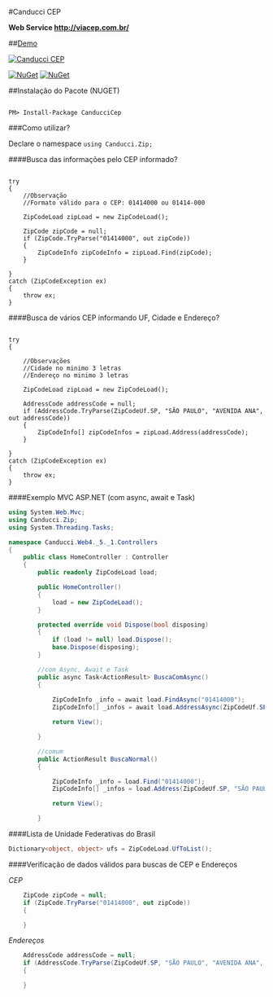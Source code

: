 #Canducci CEP 

__Web Service http://viacep.com.br/__

##[Demo](http://canduccipackages.apphb.com/#/)

[![Canducci CEP](http://i1194.photobucket.com/albums/aa377/netdragoon1/1451501901_send-mail-circle_zps7rugskgd.png)](https://www.nuget.org/packages/CanducciCep/)

[![NuGet](https://img.shields.io/nuget/dt/CanducciCep.svg?style=plastic)](https://www.nuget.org/packages/CanducciCep/)
[![NuGet](https://img.shields.io/nuget/v/CanducciCep.svg?style=plastic)](https://www.nuget.org/packages/CanducciCep/)

##Instalação do Pacote (NUGET)

```Csharp

PM> Install-Package CanducciCep

```

###Como utilizar?

Declare o namespace `using Canducci.Zip;` 

####Busca das informações pelo CEP informado?

```Csharp

try
{
	//Observação
	//Formato válido para o CEP: 01414000 ou 01414-000

    ZipCodeLoad zipLoad = new ZipCodeLoad();
    
    ZipCode zipCode = null;
    if (ZipCode.TryParse("01414000", out zipCode))
    {
        ZipCodeInfo zipCodeInfo = zipLoad.Find(zipCode);
    }   
    
}
catch (ZipCodeException ex)
{
    throw ex;
}

```

####Busca de vários CEP informando UF, Cidade e Endereço?

```Csharp

try
{

	//Observações
	//Cidade no minimo 3 letras
	//Endereço no minimo 3 letras

    ZipCodeLoad zipLoad = new ZipCodeLoad();

    AddressCode addressCode = null;
    if (AddressCode.TryParse(ZipCodeUf.SP, "SÃO PAULO", "AVENIDA ANA", out addressCode))
    {
        ZipCodeInfo[] zipCodeInfos = zipLoad.Address(addressCode);
    }

}
catch (ZipCodeException ex)
{
    throw ex;
}

```

####Exemplo MVC ASP.NET (com async, await e Task)

```csharp
using System.Web.Mvc;
using Canducci.Zip;
using System.Threading.Tasks;

namespace Canducci.Web4._5._1.Controllers
{
    public class HomeController : Controller
    {
        public readonly ZipCodeLoad load;

        public HomeController()
        {
            load = new ZipCodeLoad();
        }

        protected override void Dispose(bool disposing)
        {
            if (load != null) load.Dispose();
            base.Dispose(disposing);
        }

        //com Async, Await e Task
        public async Task<ActionResult> BuscaComAsync()
        {           
             
            ZipCodeInfo _info = await load.FindAsync("01414000");
            ZipCodeInfo[] _infos = await load.AddressAsync(ZipCodeUf.SP, "SÃO PAULO", "AVE");

            return View();

        }

        //comum
        public ActionResult BuscaNormal()
        {

            ZipCodeInfo _info = load.Find("01414000");
            ZipCodeInfo[] _infos = load.Address(ZipCodeUf.SP, "SÃO PAULO", "AVE");

            return View();

        }

```

####Lista de Unidade Federativas do Brasil

```csharp
Dictionary<object, object> ufs = ZipCodeLoad.UfToList();

```

####Verificação de dados válidos para buscas de CEP e Endereços

_CEP_

```csharp    
    ZipCode zipCode = null;
    if (ZipCode.TryParse("01414000", out zipCode))
    {

    }

```

_Endereços_

```csharp    
    AddressCode addressCode = null;
    if (AddressCode.TryParse(ZipCodeUf.SP, "SÃO PAULO", "AVENIDA ANA", out addressCode))
    {

    }

```